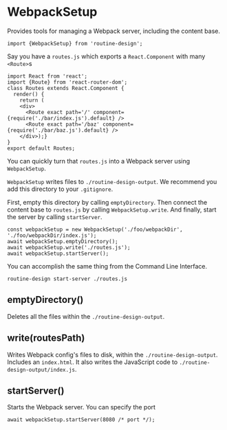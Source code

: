 # WebpackSetup

Provides tools for managing a Webpack server, including the content base.
```
import {WebpackSetup} from 'routine-design';
```

Say you have a `routes.js` which exports a `React.Component` with many `<Route>`s
```
import React from 'react';
import {Route} from 'react-router-dom';
class Routes extends React.Component {
  render() {
  	return (
  	<div>
      <Route exact path='/' component={require('./bar/index.js').default} />
      <Route exact path='/baz' component={require('./bar/baz.js').default} />
    </div>);}
}
export default Routes;
```

You can quickly turn that `routes.js` into a Webpack server using `WebpackSetup`. 

`WebpackSetup` writes files to `./routine-design-output`. We recommend you add this directory to your `.gitignore`.

First, empty this directory by calling `emptyDirectory`. Then connect the content base to `routes.js` by calling `WebpackSetup.write`. And finally, start the server by calling `startServer`.

```
const webpackSetup = new WebpackSetup('./foo/webpackDir', './foo/webpackDir/index.js');
await webpackSetup.emptyDirectory();
await webpackSetup.write('./routes.js');
await webpackSetup.startServer();
```

You can accomplish the same thing from the Command Line Interface. 
```
routine-design start-server ./routes.js
```

## emptyDirectory()

Deletes all the files within the `./routine-design-output`.

## write(routesPath)

Writes Webpack config's files to disk, within the `./routine-design-output`. Includes an `index.html`. It also writes the JavaScript code to `./routine-design-output/index.js`.

## startServer()

Starts the Webpack server. You can specify the port
```
await webpackSetup.startServer(8080 /* port */);
```

